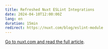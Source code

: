 ```yaml
---
title: Refreshed Nuxt ESLint Integrations
date: 2024-04-10T12:00:00Z
lang: en
duration: 15min
redirect: https://nuxt.com/blog/eslint-module
---
```


[Go to nuxt.com and read the full article](https://nuxt.com/blog/eslint-module).
